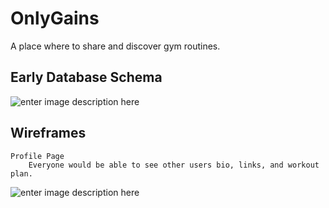 # OnlyGains
A place where to share and discover gym routines.

## Early Database Schema
![enter image description here](https://i.imgur.com/CETcLdy.png)



## Wireframes
	Profile Page
		Everyone would be able to see other users bio, links, and workout plan.

![enter image description here](https://i.imgur.com/yu3xq8l.png)
